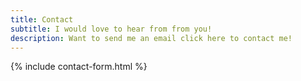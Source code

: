 ```yaml
---
title: Contact
subtitle: I would love to hear from from you! 
description: Want to send me an email click here to contact me!
---
```


{% include contact-form.html %}